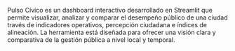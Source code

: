 Pulso Cívico es un dashboard interactivo desarrollado en Streamlit que permite visualizar, analizar y comparar el desempeño público de una ciudad través de indicadores operativos, percepción ciudadana e índices de alineación. La herramienta está diseñada para ofrecer una visión clara y comparativa de la gestión pública a nivel local y temporal.
